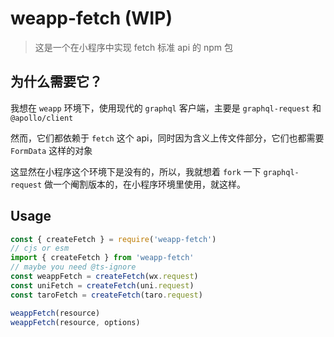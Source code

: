 # weapp-fetch (WIP)

> 这是一个在小程序中实现 fetch 标准 api 的 npm 包
>
## 为什么需要它？

我想在 `weapp` 环境下，使用现代的 `graphql` 客户端，主要是 `graphql-request` 和 `@apollo/client`

然而，它们都依赖于 `fetch` 这个 api，同时因为含义上传文件部分，它们也都需要 `FormData` 这样的对象

这显然在小程序这个环境下是没有的，所以，我就想着 `fork` 一下 `graphql-request` 做一个阉割版本的，在小程序环境里使用，就这样。

## Usage

```js
const { createFetch } = require('weapp-fetch')
// cjs or esm
import { createFetch } from 'weapp-fetch'
// maybe you need @ts-ignore
const weappFetch = createFetch(wx.request)
const uniFetch = createFetch(uni.request)
const taroFetch = createFetch(taro.request)

weappFetch(resource)
weappFetch(resource, options)
```
